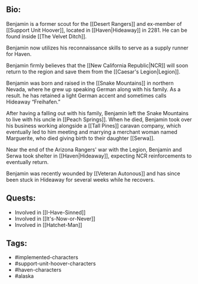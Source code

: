 ## Bio:

Benjamin is a former scout for the [[Desert Rangers]] and ex-member of [[Support Unit Hoover]], located in [[Haven|Hideaway]] in 2281. He can be found inside [[The Velvet Ditch]]. 

Benjamin now utilizes his reconnaissance skills to serve as a supply runner for Haven.

Benjamin firmly believes that the [[New California Republic|NCR]] will soon return to the region and save them from the [[Caesar's Legion|Legion]]. 

Benjamin was born and raised in the [[Snake Mountains]] in northern Nevada, where he grew up speaking German along with his family. As a result. he has retained a light German accent and sometimes calls Hideaway “Freihafen.”

After having a falling out with his family, Benjamin left the Snake Mountains to live with his uncle in [[Peach Springs]]. When he died, Benjamin took over his business working alongside a [[Tall Pines]] caravan company, which eventually led to him meeting and marrying a merchant woman named Marguerite, who died giving birth to their daughter [[Serwa]].

Near the end of the Arizona Rangers' war with the Legion, Benjamin and Serwa took shelter in [[Haven|Hideaway]], expecting NCR reinforcements to eventually return.

Benjamin was recently wounded by [[Veteran Autonous]] and has since been stuck in Hideaway for several weeks while he recovers.

## Quests:

- Involved in [[I-Have-Sinned]]
- Involved in [[It's-Now-or-Never]]
- Involved in [[Hatchet-Man]]

## Tags:

- #implemented-characters
- #support-unit-hoover-characters
- #haven-characters
- #alaska